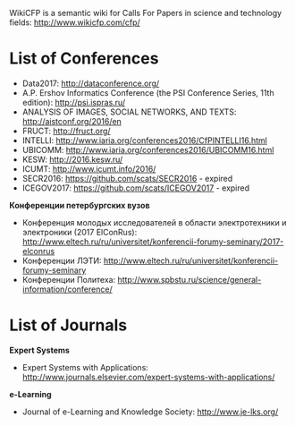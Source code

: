 WikiCFP is a semantic wiki for Calls For Papers in science and technology fields: http://www.wikicfp.com/cfp/


# List of Conferences

* Data2017: http://dataconference.org/   
* A.P. Ershov Informatics Conference (the PSI Conference Series, 11th edition): http://psi.ispras.ru/
* ANALYSIS OF IMAGES, SOCIAL NETWORKS, AND TEXTS: http://aistconf.org/2016/en
* FRUCT: http://fruct.org/
* INTELLI: http://www.iaria.org/conferences2016/CfPINTELLI16.html
* UBICOMM: http://www.iaria.org/conferences2016/UBICOMM16.html
* KESW: http://2016.kesw.ru/
* ICUMT: http://www.icumt.info/2016/
* SECR2016: https://github.com/scats/SECR2016 - expired
* ICEGOV2017: https://github.com/scats/ICEGOV2017 - expired


**Конференции петербургских вузов**
* Конференция молодых исследователей в области электротехники и электроники (2017 ElConRus): http://www.eltech.ru/ru/universitet/konferencii-forumy-seminary/2017-elconrus
* Конференции ЛЭТИ: http://www.eltech.ru/ru/universitet/konferencii-forumy-seminary
* Конференции Политеха: http://www.spbstu.ru/science/general-information/conference/

# List of Journals

__Expert Systems__
* Expert Systems with Applications: http://www.journals.elsevier.com/expert-systems-with-applications/

__e-Learning__
* Journal of e-Learning and Knowledge Society: http://www.je-lks.org/

